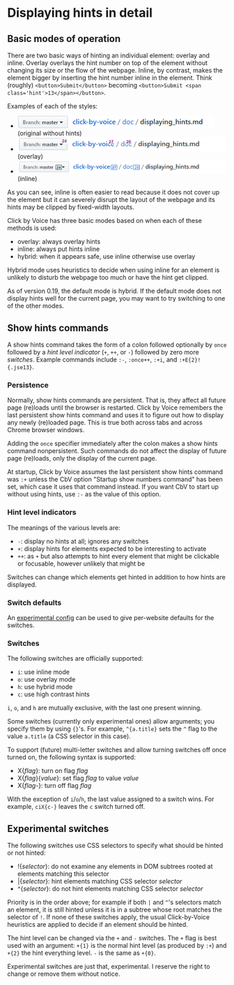 #  Displaying hints in detail

## Basic modes of operation

There are two basic ways of hinting an individual element: overlay and
inline.  Overlay overlays the hint number on top of the element without
changing its size or the flow of the webpage.  Inline, by contrast,
makes the element bigger by inserting the hint number inline in the
element.  Think (roughly) `<button>Submit</button>` becoming
`<button>Submit <span class='hint'>13</span></button>`.

Examples of each of the styles:

* ![no hints](./no-hints.png)  (original without hints)
* ![overlay hints](./overlay.png)  (overlay)
* ![inline hints](./inline.png)  (inline)

As you can see, inline is often easier to read because it does not cover
up the element but it can severely disrupt the layout of the webpage and
its hints may be clipped by fixed-width layouts.

Click by Voice has three basic modes based on when each of these methods
is used:

* overlay: always overlay hints
* inline: always put hints inline
* hybrid: when it appears safe, use inline otherwise use overlay

Hybrid mode uses heuristics to decide when using inline for an element
is unlikely to disturb the webpage too much or have the hint get
clipped.

As of version 0.19, the default mode is hybrid.  If the default mode
does not display hints well for the current page, you may want to try
switching to one of the other modes.


## Show hints commands

A show hints command takes the form of a colon followed optionally by
`once` followed by a _hint level indicator_ (`+`, `++`, or `-`) followed
by zero more _switches_.  Example commands include `:-`, `:once++`,
`:+i`, and `:+E{2}!{.jse13}`.

### Persistence

Normally, show hints commands are persistent.  That is, they affect all
future page (re)loads until the browser is restarted.  Click by Voice
remembers the last persistent show hints command and uses it to figure
out how to display any newly (re)loaded page.  This is true both across
tabs and across Chrome browser windows.

Adding the `once` specifier immediately after the colon makes a show
hints command nonpersistent.  Such commands do not affect the display of
future page (re)loads, only the display of the current page.

At startup, Click by Voice assumes the last persistent show hints
command was `:+` unless the CbV option "Startup show numbers command"
has been set, which case it uses that command instead.  If you want CbV
to start up without using hints, use `:-` as the value of this option.

### Hint level indicators

The meanings of the various levels are:

* `-`: display no hints at all; ignores any switches
* `+`: display hints for elements expected to be interesting to activate
* `++`: as `+` but also attempts to hint every element that might be
clickable or focusable, however unlikely that might be

Switches can change which elements get hinted in addition to how hints
are displayed.

### Switch defaults

An [experimental config](./doc/config.md) can be used to give
per-website defaults for the switches.


### Switches

The following switches are officially supported:

* `i`: use inline mode
* `o`: use overlay mode
* `h`: use hybrid mode
* `c`: use high contrast hints

`i`, `o`, and `h` are mutually exclusive, with the last one present
winning.

Some switches (currently only experimental ones) allow arguments; you
specify them by using `{}`'s.  For example, `^{a.title}` sets the `^`
flag to the value `a.title` (a CSS selector in this case).

To support (future) multi-letter switches and allow turning switches off
once turned on, the following syntax is supported:
  * X{*flag*}: turn on flag *flag*
  * X{*flag*}{*value*}: set flag *flag* to value *value*
  * X{*flag*-}: turn off flag *flag*

With the exception of `i`/`o`/`h`, the last value assigned to a switch
wins.  For example, `ciX{c-}` leaves the `c` switch turned off.

## Experimental switches

The following switches use CSS selectors to specify what should be
hinted or not hinted:

* !{*selector*}: do not examine any elements in DOM subtrees rooted at
  elements matching this selector
* |{*selector*}: hint elements matching CSS selector *selector*
* ^{*selector*}: do not hint elements matching CSS selector *selector*

Priority is in the order above; for example if both `|` and `^`'s
selectors match an element, it is still hinted unless it is in a subtree
whose root matches the selector of `!`.  If none of these switches
apply, the usual Click-by-Voice heuristics are applied to decide if an
element should be hinted.

The hint level can be changed via the `+` and `-` switches.  The `+`
flag is best used with an argument: `+{1}` is the normal hint level (as
produced by `:+`) and `+{2}` the hint everything level.  `-` is the same
as `+{0}`.

Experimental switches are just that, experimental.  I reserve the right
to change or remove them without notice.
